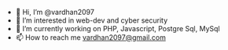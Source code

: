 - 👋 Hi, I’m @vardhan2097
- 👀 I’m interested in web-dev and cyber security
- 🌱 I’m currently working on PHP, Javascript, Postgre Sql, MySql
- 📫 How to reach me vardhan2097@gmail.com

<!---
vardhan2097/vardhan2097 is a ✨ special ✨ repository because its `README.md` (this file) appears on your GitHub profile.
You can click the Preview link to take a look at your changes.
--->
